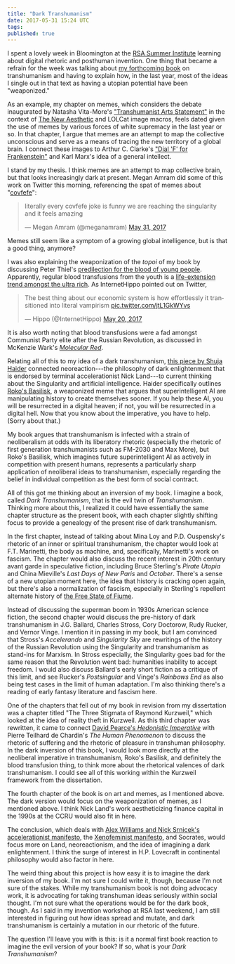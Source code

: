 ```yaml
---
title: "Dark Transhumanism"
date: 2017-05-31 15:24 UTC
tags:
published: true
---
```


I spent a lovely week in Bloomington at the [RSA Summer Institute](https://www.indiana.edu/~iucweb/rsa17/) learning about digital rhetoric and posthuman invention. One thing that became a refrain for the week was talking about [my forthcoming book](https://www.amazon.com/Transhumanism-Evolutionary-Futurism-Technologies-Utopia/dp/1517901022) on transhumanism and having to explain how, in the last year, most of the ideas I single out in that text as having a utopian potential have been "weaponized."

As an example, my chapter on memes, which considers the debate inaugurated by Natasha Vita-More's ["Transhumanist Arts Statement"](https://www.digitalmanifesto.net/manifestos/35/) in the context of [The New Aesthetic](http://jamesbridle.com/works/the-new-aesthetic) and LOLCat image macros, feels dated given the use of memes by various forces of white supremacy in the last year or so. In that chapter, I argue that memes are an attempt to map the collective unconscious and serve as a means of tracing the new territory of a global brain. I connect these images to Arthur C. Clarke's ["Dial 'F' for Frankenstein"](http://www.davidpaulkirkpatrick.com/2012/08/15/dial-f-for-frankenstein-the-birth-of-the-world-wide-web/) and Karl Marx's idea of a general intellect.

I stand by my thesis. I think memes are an attempt to map collective brain, but that looks increasingly dark at present. Megan Amram did some of this work on Twitter this morning, referencing the spat of memes about "[covfefe](https://pbs.twimg.com/media/DBKbwtkVoAARLPz.jpg)":

<blockquote class="twitter-tweet" data-lang="en"><p lang="en" dir="ltr">literally every covfefe joke is funny we are reaching the singularity and it feels amazing</p>&mdash; Megan Amram (@meganamram) <a href="https://twitter.com/meganamram/status/869790135818240001">May 31, 2017</a></blockquote>
<script async src="//platform.twitter.com/widgets.js" charset="utf-8"></script>

Memes still seem like a symptom of a growing global intelligence, but is that a good thing, anymore?

I was also explaining the weaponization of the *topoi* of my book by discussing Peter Thiel's [predilection for the blood of young people](http://www.vanityfair.com/news/2016/08/peter-thiel-wants-to-inject-himself-with-young-peoples-blood). Apparently, regular blood transfusions from the youth is a [life-extension trend amongst the ultra rich](https://tonic.vice.com/en_us/article/are-rich-people-already-infusing-themselves-with-young-blood). As InternetHippo pointed out on Twitter,

<blockquote class="twitter-tweet" data-lang="en"><p lang="en" dir="ltr">The best thing about our economic system is how effortlessly it transitioned into literal vampirism <a href="https://t.co/jtL1GkWYvs">pic.twitter.com/jtL1GkWYvs</a></p>&mdash; Hippo (@InternetHippo) <a href="https://twitter.com/InternetHippo/status/865949367521423361">May 20, 2017</a></blockquote>
<script async src="//platform.twitter.com/widgets.js" charset="utf-8"></script>

It is also worth noting that blood transfusions were a fad amongst Communist Party elite after the Russian Revolution, as discussed in McKenzie Wark's [*Molecular Red*](https://www.amazon.com/Molecular-Red-Anthropocene-McKenzie-Wark/dp/1784784087).

Relating all of this to my idea of a dark transhumanism, [this piece by Shuja Haider](https://www.viewpointmag.com/2017/03/28/the-darkness-at-the-end-of-the-tunnel-artificial-intelligence-and-neoreaction/) connected neoreaction---the philosophy of dark enlightenment that is endorsed by terminal accelerationist Nick Land---to current thinking about the Singularity and artificial intelligence. Haider specifically outlines [Roko's Basilisk](http://www.slate.com/articles/technology/bitwise/2014/07/roko_s_basilisk_the_most_terrifying_thought_experiment_of_all_time.html), a weaponized meme that argues that superintelligent AI are manipulating history to create themselves sooner. If you help these AI, you will be resurrected in a digital heaven; if not, you will be resurrected in a digital hell. Now that you know about the imperative, you have to help. (Sorry about that.)

My book argues that transhumanism is infected with a strain of neoliberalism at odds with its liberatory rhetoric (especially the rhetoric of first generation transhumanists such as FM-2030 and Max More), but Roko's Basilisk, which imagines future superintelligent AI as actively in competition with present humans, represents a particularly sharp application of neoliberal ideas to transhumanism, especially regarding the belief in individual competition as the best form of social contract. 

All of this got me thinking about an inversion of my book. I imagine a book, called *Dark Transhumanism*, that is the evil twin of *Transhumanism*. Thinking more about this, I realized it could have essentially the same chapter structure as the present book, with each chapter slightly shifting focus to provide a genealogy of the present rise of dark transhumanism.

In the first chapter, instead of talking about Mina Loy and P.D. Ouspensky's rhetoric of an inner or spiritual transhumanism, the chapter would look at F.T. Marinetti, the body as machine, and, specifically, Marinetti's work on fascism. The chapter would also discuss the recent interest in 20th century avant garde in speculative fiction, including Bruce Sterling's *Pirate Utopia* and China Mieville's *Last Days of New Paris* and *October*. There's a sense of a new utopian moment here, the idea that history is cracking open again, but there's also a normalization of fascism, especially in Sterling's repellent alternate history of [the Free State of Fiume](https://en.wikipedia.org/wiki/Free_State_of_Fiume).

Instead of discussing the superman boom in 1930s American science fiction, the second chapter would discuss the pre-history of dark transhumanism in J.G. Ballard, Charles Stross, Cory Doctorow, Rudy Rucker, and Vernor Vinge. I mention it in passing in my book, but I am convinced that Stross's *Accelerando* and *Singularity Sky* are rewritings of the history of the Russian Revolution using the Singularity and transhumanism as stand-ins for Marxism. In Stross especially, the Singularity goes bad for the same reason that the Revolution went bad: humanities inability to accept freedom. I would also discuss Ballard's early short fiction as a critique of this limit, and see Rucker's *Postsingular* and Vinge's *Rainbows End* as also being test cases in the limit of human adaptation. I'm also thinking there's a reading of early fantasy literature and fascism here.

One of the chapters that fell out of my book in revision from my dissertation was a chapter titled "The Three Stigmata of Raymond Kurzweil," which looked at the idea of reality theft in Kurzweil. As this third chapter was rewritten, it came to connect [David Pearce's *Hedonistic Imperative*](https://www.hedweb.com/) with Pierre Teilhard de Chardin's *The Human Phenomenon* to discuss the rhetoric of suffering and the rhetoric of pleasure in transhuman philosophy. In the dark inversion of this book, I would look more directly at the neoliberal imperative in transhumanism, Roko's Basilisk, and definitely the blood transfusion thing, to think more about the rhetorical valences of dark transhumanism. I could see all of this working within the Kurzweil framework from the dissertation.

The fourth chapter of the book is on art and memes, as I mentioned above. The dark version would focus on the weaponization of memes, as I mentioned above. I think Nick Land's work aestheticizing finance capital in the 1990s at the CCRU would also fit in here.

The conclusion, which deals with [Alex Williams and Nick Srnicek's accelerationist manifesto](http://criticallegalthinking.com/2013/05/14/accelerate-manifesto-for-an-accelerationist-politics/), the [Xenofeminist manifesto](http://www.laboriacuboniks.net/), and Socrates, would focus more on Land, neoreactionism, and the idea of imagining a dark enlightenment. I think the surge of interest in H.P. Lovecraft in continental philosophy would also factor in here.

The weird thing about this project is how easy it is to imagine the dark inversion of my book. I'm not sure I could write it, though, because I'm not sure of the stakes. While my transhumanism book is not doing advocacy work, it is advocating for taking transhuman ideas seriously within social thought. I'm not sure what the operations would be for the dark book, though. As I said in my invention workshop at RSA last weekend, I am still interested in figuring out how ideas spread and mutate, and dark transhumanism is certainly a mutation in our rhetoric of the future.

The question I'll leave you with is this: is it a normal first book reaction to imagine the evil version of your book? If so, what is your *Dark Transhumanism*?